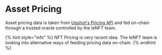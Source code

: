 # Asset Pricing

Asset pricing data is taken from [Upshot's Pricing API](https://upshot.xyz/) and fed on-chain through a trusted oracle controlled by the leNFT team.

{% hint style="info" %}
NFT Pricing is very recent idea. The leNFT team is looking into alternative ways of feeding pricing data on-chain.
{% endhint %}
